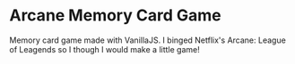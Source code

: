 # Arcane Memory Card Game
Memory card game made with VanillaJS. I binged Netflix's Arcane: League of Leagends so I though I would make a little game!
